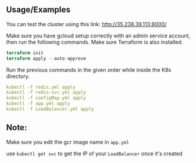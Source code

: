 
## Usage/Examples
You can test the cluster using this link: http://35.238.39.113:8000/

Make sure you have gcloud setup correctly with an admin service account, then run the following commands.
Make sure Terraform  is also installed.
```terraform
terraform init
terraform apply --auto-approve
```

Run the previous commands in the given order while inside the K8s directory.

```yaml
kubectl -f redis.yml apply
kubectl -f redis-svc.yml apply
kubectl -f configMap.yml apply
kubectl -f app.yml apply
kubectl -f LoadBalancer.yml apply
```

## Note:
Make sure you edit the gcr image name in `app.yml`

use `kubectl get svc` to get the IP of your `LoadBalancer` once it's created


